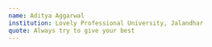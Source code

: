 ```yaml
---
name: Aditya Aggarwal
institution: Lovely Professional University, Jalandhar
quote: Always try to give your best
---
```

